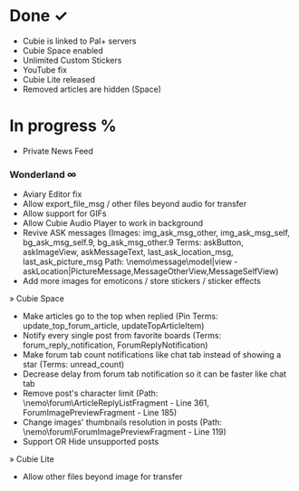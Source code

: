 # **Done ✓** #

* Cubie is linked to Pal+ servers
* Cubie Space enabled
* Unlimited Custom Stickers
* YouTube fix
* Cubie Lite released
* Removed articles are hidden (Space)

# **In progress** % #

* Private News Feed

### Wonderland ∞ ###

* Aviary Editor fix
* Allow export_file_msg / other files beyond audio for transfer
* Allow support for GIFs
* Allow Cubie Audio Player to work in background
* Revive ASK messages
(Images: img_ask_msg_other, img_ask_msg_self, bg_ask_msg_self.9, bg_ask_msg_other.9
Terms: askButton, askImageView, askMessageText, last_ask_location_msg, last_ask_picture_msg
Path: \nemo\message\model|view - askLocation|PictureMessage,MessageOtherView,MessageSelfView)
* Add more images for emoticons / store stickers / sticker effects

» Cubie Space

* Make articles go to the top when replied
(Pin Terms: update_top_forum_article, updateTopArticleItem)
* Notify every single post from favorite boards
(Terms: forum_reply_notification, ForumReplyNotification)
* Make forum tab count notifications like chat tab instead of showing a star
(Terms: unread_count)
* Decrease delay from forum tab notification so it can be faster like chat tab
* Remove post's character limit
(Path: \nemo\forum\ArticleReplyListFragment - Line 361, ForumImagePreviewFragment - Line 185)
* Change images' thumbnails resolution in posts
(Path: \nemo\forum\ForumImagePreviewFragment - Line 119)
* Support OR Hide unsupported posts

» Cubie Lite

* Allow other files beyond image for transfer